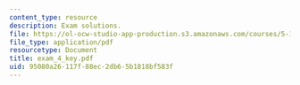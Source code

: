 ```yaml
---
content_type: resource
description: Exam solutions.
file: https://ol-ocw-studio-app-production.s3.amazonaws.com/courses/5-13-organic-chemistry-ii-fall-2006/95080a26117f88ec2db65b1818bf583f_exam_4_key.pdf
file_type: application/pdf
resourcetype: Document
title: exam_4_key.pdf
uid: 95080a26-117f-88ec-2db6-5b1818bf583f
---
```

